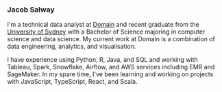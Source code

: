 ### Jacob Salway

I'm a technical data analyst at [Domain](https://www.domain.com.au/) and recent graduate from the [University of Sydney](https://www.sydney.edu.au/) with a Bachelor of Science majoring in computer science and data science. My current work at Domain is a combination of data engineering, analytics, and visualisation.

I have experience using Python, R, Java, and SQL and working with Tableau, Spark, Snowflake, Airflow, and AWS services including EMR and SageMaker. In my spare time, I've been learning and working on projects with JavaScript, TypeScript, React, and Scala.
